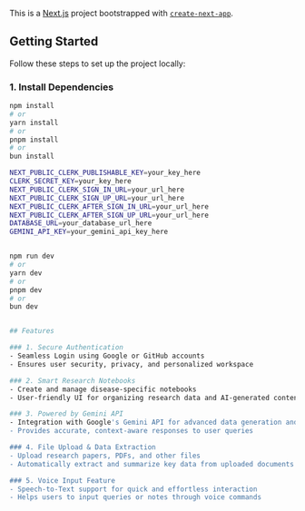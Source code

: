 This is a [Next.js](https://nextjs.org) project bootstrapped with [`create-next-app`](https://nextjs.org/docs/app/api-reference/cli/create-next-app).

## Getting Started

Follow these steps to set up the project locally:

### 1. Install Dependencies

```bash
npm install
# or
yarn install
# or
pnpm install
# or
bun install

NEXT_PUBLIC_CLERK_PUBLISHABLE_KEY=your_key_here
CLERK_SECRET_KEY=your_key_here
NEXT_PUBLIC_CLERK_SIGN_IN_URL=your_url_here
NEXT_PUBLIC_CLERK_SIGN_UP_URL=your_url_here
NEXT_PUBLIC_CLERK_AFTER_SIGN_IN_URL=your_url_here
NEXT_PUBLIC_CLERK_AFTER_SIGN_UP_URL=your_url_here
DATABASE_URL=your_database_url_here
GEMINI_API_KEY=your_gemini_api_key_here


npm run dev
# or
yarn dev
# or
pnpm dev
# or
bun dev


## Features  

### 1. Secure Authentication  
- Seamless Login using Google or GitHub accounts  
- Ensures user security, privacy, and personalized workspace  

### 2. Smart Research Notebooks  
- Create and manage disease-specific notebooks  
- User-friendly UI for organizing research data and AI-generated content  

### 3. Powered by Gemini API  
- Integration with Google's Gemini API for advanced data generation and query answering  
- Provides accurate, context-aware responses to user queries  

### 4. File Upload & Data Extraction  
- Upload research papers, PDFs, and other files  
- Automatically extract and summarize key data from uploaded documents  

### 5. Voice Input Feature  
- Speech-to-Text support for quick and effortless interaction  
- Helps users to input queries or notes through voice commands  